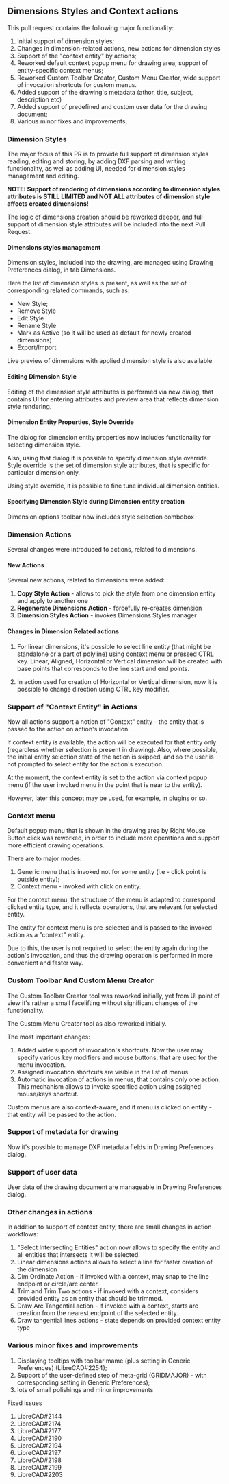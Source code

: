 ## Dimensions Styles and Context actions

This pull request contains the following major functionality: 
1) Initial support of dimension styles;
2) Changes in dimension-related actions, new actions for dimension styles
2) Support of the "context entity" by actions;
3) Reworked default context popup menu for drawing area, support of entity-specific context menus; 
4) Reworked Custom Toolbar Creator, Custom Menu Creator, wide support of invocation shortcuts for custom menus.
5) Added support of the drawing's metadata (athor, title, subject, description etc)
6) Added support of predefined and custom user data for the drawing document;
7) Various minor fixes and improvements;

### Dimension Styles

The major focus of this PR is to provide full support of dimension styles reading, editing and storing, by adding DXF parsing and writing functionality, as well as adding UI, needed for dimension styles management and editing.

**NOTE: Support of rendering of dimensions according to dimension styles attributes is STILL LIMITED and NOT ALL attributes of dimension style affects created dimensions!** 

The logic of dimensions creation should be reworked deeper, and full support of dimension style attributes will be included into the next Pull Request.

#### Dimensions styles management

Dimension styles, included into the drawing, are managed using Drawing Preferences dialog, in tab Dimensions. 

Here the list of dimension styles is present, as well as the set of corresponding related commands, such as:
* New Style;
* Remove Style
* Edit Style
* Rename Style
* Mark as Active (so it will be used as default for newly created dimensions)
* Export/Import

Live preview of dimensions with applied dimension style is also available. 

#### Editing Dimension Style

Editing of the dimension style attributes is performed via new dialog, that contains UI for entering attributes and preview area that reflects dimension style rendering. 
 
#### Dimension Entity Properties, Style Override

The dialog for dimension entity properties now includes functionality for selecting dimension style. 

Also, using that dialog it is possible to specify dimension style override. Style override is the set of dimension style attributes, that is specific for particular dimension only. 

Using style override, it is possible to fine tune individual dimension entities. 

#### Specifying Dimension Style during Dimension entity creation

Dimension options toolbar now includes style selection combobox

### Dimension Actions

Several changes were introduced to actions, related to dimensions.

#### New Actions
Several new actions, related to dimensions were added:

1) **Copy Style Action** - allows to pick the style from one dimension entity and apply to another one
2) **Regenerate Dimensions Action** - forcefully re-creates dimension
3) **Dimension Styles Action** - invokes Dimensions Styles manager

#### Changes in Dimension Related actions

1) For linear dimensions, it's possible to select line entity (that might be standalone or a part of polyline) using context menu or pressed CTRL key.
Linear, Aligned, Horizontal or Vertical dimension will be created with base points that corresponds to the line start and end points.

2) In action used for creation of Horizontal or Vertical dimension, now it is possible to change direction using CTRL key modifier. 

### Support of "Context Entity" in Actions

Now all actions support a notion of "Context" entity - the entity that is passed to the action on action's invocation. 

If context entity is available, the action will be executed for that entity only (regardless whether selection is present in drawing). 
Also, where possible, the initial entity selection state of the action is skipped, and so the user is not prompted to select entity for the action's execution.

At the moment, the context entity is set to the action via context popup menu (if the user invoked menu in the point that is near to the entity). 

However, later this concept may be used, for example, in plugins or so.

### Context menu 

Default popup menu that is shown in the drawing area by Right Mouse Button click was reworked, in order to include more operations and support more efficient drawing operations. 

There are to major modes: 

1) Generic menu that is invoked not for some entity (i.e - click point is outside entity);
2) Context menu - invoked with click on entity. 

For the context menu, the structure of the menu is adapted to correspond clicked entity type, and it reflects operations, that are relevant for selected entity.

The entity for context menu is pre-selected and is passed to the invoked action as a "context" entity. 

Due to this, the user is not required to select the entity again during the action's invocation, and thus the drawing operation is performed in more convenient and faster way.

### Custom Toolbar And Custom Menu Creator

The Custom Toolbar Creator tool was reworked initially, yet from UI point of view it's rather a small facelifting without significant changes of the functionality.

The Custom Menu Creator tool as also reworked initially. 

The most important changes: 

1) Added wider support of invocation's shortcuts. Now the user may specify various key modifiers and mouse buttons, that are used for the menu invocation. 
2) Assigned invocation shortcuts are visible in the list of menus. 
3) Automatic invocation of actions in menus, that contains only one action. This mechanism allows to invoke specified action using assigned mouse/keys shortcut.

Custom menus are also context-aware, and if menu is clicked on entity - that entity will be passed to the action.

### Support of metadata for drawing

Now it's possible to manage DXF metadata fields in Drawing Preferences dialog.

### Support of user data

User data of the drawing document are manageable in Drawing Preferences dialog.

### Other changes in actions

In addition to support of context entity, there are small changes in action workflows:

1) "Select Intersecting Entities" action now allows to specify the entity and all entities that intersects it will be selected. 
2) Linear dimensions actions allows to select a line for faster creation of the dimension
3) Dim Ordinate Action - if invoked with a context, may snap to the line endpoint or circle/arc center.
4) Trim and Trim Two actions - if invoked with a context, considers provided entity as an entity that should be trimmed.
5) Draw Arc Tangential action - if invoked with a context, starts arc creation from the nearest endpoint of the selected entity.
6) Draw tangential lines actions - state depends on provided context entity type

### Various minor fixes and improvements  
 
1) Displaying tooltips with toolbar mame (plus setting in Generic Preferences) (LibreCAD#2254); 
2) Support of the user-defined step of meta-grid (GRIDMAJOR) - with corresponding setting in Generic Preferences);
3) lots of small polishings and minor improvements

Fixed issues
1) LibreCAD#2144
2) LibreCAD#2174
3) LibreCAD#2177
4) LibreCAD#2190
5) LibreCAD#2194
6) LibreCAD#2197
7) LibreCAD#2198
8) LibreCAD#2199
9) LibreCAD#2203
